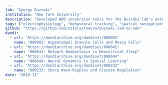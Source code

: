 ```yaml
---
lab: "Gyorgy Buzsaki"
institution: "New York University"
description: "Developed NWB conversion tools for the Buzsáki lab's extensive neurophysiology datasets, handling terabyte-scale data including Neuroscope recordings, LFP signals, and behavioral measurements. The conversion pipeline features specialized interfaces for various data types and supports parallel processing for large-scale conversions, with datasets publicly available through DANDI."
tags: ["electrophysiology", "behavioral tracking", "spatial navigation"]
github: "https://github.com/catalystneuro/buzsaki-lab-to-nwb"
dandi:
  - url: "https://dandiarchive.org/dandiset/000003"
    name: "000003: Hippocampal Granule Cells and Mossy Cells"
  - url: "https://dandiarchive.org/dandiset/000041"
    name: "000041: Network Homeostasis in Neocortical Sleep"
  - url: "https://dandiarchive.org/dandiset/000044"
    name: "000044: Neural Dynamics in Spatial Learning"
  - url: "https://dandiarchive.org/dandiset/000233"
    name: "000233: Sharp Wave-Ripples and Glucose Regulation"
date: "2019-11"
---
```


